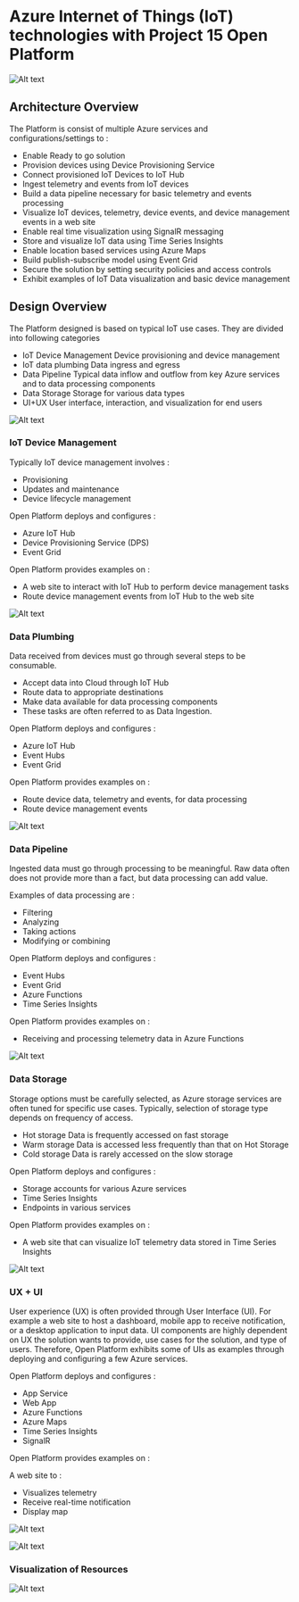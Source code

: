 # Azure Internet of Things (IoT) technologies with Project 15 Open Platform

![Alt text](Media/1.png)

## Architecture Overview

The Platform is consist of multiple Azure services and configurations/settings to :

+ Enable Ready to go solution
+ Provision devices using Device Provisioning Service
+ Connect provisioned IoT Devices to IoT Hub
+ Ingest telemetry and events from IoT devices
+ Build a data pipeline necessary for basic telemetry and events processing
+ Visualize IoT devices, telemetry, device events, and device management events in a web site
+ Enable real time visualization using SignalR messaging
+ Store and visualize IoT data using Time Series Insights
+ Enable location based services using Azure Maps
+ Build publish-subscribe model using Event Grid
+ Secure the solution by setting security policies and access controls
+ Exhibit examples of IoT Data visualization and basic device management


## Design Overview
The Platform designed is based on typical IoT use cases. They are divided into following categories

+ IoT Device Management
  Device provisioning and device management
+ IoT data plumbing
  Data ingress and egress
+ Data Pipeline
  Typical data inflow and outflow from key Azure services and to data processing components
+ Data Storage
  Storage for various data types
+ UI+UX
  User interface, interaction, and visualization for end users

![Alt text](Media/2.png)

### IoT Device Management

Typically IoT device management involves :

+ Provisioning
+ Updates and maintenance
+ Device lifecycle management

Open Platform deploys and configures :

+ Azure IoT Hub
+ Device Provisioning Service (DPS)
+ Event Grid

Open Platform provides examples on :

+ A web site to interact with IoT Hub to perform device management tasks
+ Route device management events from IoT Hub to the web site

![Alt text](Media/3.png)

### Data Plumbing

Data received from devices must go through several steps to be consumable.

+ Accept data into Cloud through IoT Hub
+ Route data to appropriate destinations
+ Make data available for data processing components
+ These tasks are often referred to as Data Ingestion.

Open Platform deploys and configures :

+ Azure IoT Hub
+ Event Hubs
+ Event Grid

Open Platform provides examples on :

+ Route device data, telemetry and events, for data processing
+ Route device management events

![Alt text](Media/4.png)

### Data Pipeline

Ingested data must go through processing to be meaningful. Raw data often does not provide more than a fact, but data processing can add value.

Examples of data processing are :

+ Filtering
+ Analyzing
+ Taking actions
+ Modifying or combining

Open Platform deploys and configures :

+ Event Hubs
+ Event Grid
+ Azure Functions
+ Time Series Insights

Open Platform provides examples on :

+ Receiving and processing telemetry data in Azure Functions

![Alt text](Media/5.png)

### Data Storage

Storage options must be carefully selected, as Azure storage services are often tuned for specific use cases. Typically, selection of storage type depends on frequency of access.

+ Hot storage
Data is frequently accessed on fast storage
+ Warm storage
Data is accessed less frequently than that on Hot Storage
+ Cold storage
Data is rarely accessed on the slow storage

Open Platform deploys and configures :

+ Storage accounts for various Azure services
+ Time Series Insights
+ Endpoints in various services

Open Platform provides examples on :

+ A web site that can visualize IoT telemetry data stored in Time Series Insights

![Alt text](Media/6.png)

### UX + UI

User experience (UX) is often provided through User Interface (UI). For example a web site to host a dashboard, mobile app to receive notification, or a desktop application to input data.
UI components are highly dependent on UX the solution wants to provide, use cases for the solution, and type of users. Therefore, Open Platform exhibits some of UIs as examples through deploying and configuring a few Azure services.

Open Platform deploys and configures :

+ App Service
+ Web App
+ Azure Functions
+ Azure Maps
+ Time Series Insights
+ SignalR

Open Platform provides examples on :

A web site to :

+ Visualizes telemetry
+ Receive real-time notification
+ Display map

![Alt text](Media/7.png)


![Alt text](Media/8.png)

### Visualization of Resources
![Alt text](Media/9.png)




